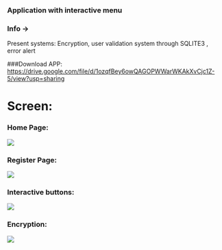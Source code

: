 
### Application with interactive menu
### Info ->
Present systems: Encryption, user validation system through SQLITE3 , error alert

###Download APP:
https://drive.google.com/file/d/1ozqfBey6owQAGOPWWarWKAkXvCjc1Z-5/view?usp=sharing

# Screen:
### Home Page:

<img src="https://i.imgur.com/GVn7b2X.png" />

### Register Page:

<img src="https://i.imgur.com/7U1WMt4.png" />

### Interactive buttons:

<img src="https://i.imgur.com/hy7KGbc.png" />

### Encryption:

<img src="https://i.imgur.com/DsPELqO.png" />
